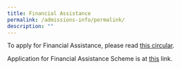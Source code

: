 ```yaml
---
title: Financial Assistance
permalink: /admissions-info/permalink/
description: ""
---
```

To apply for Financial Assistance, please read [this circular](https://drive.google.com/file/d/1qtEgF63k1iogkOBVr-8LhPE-1nfRsSl1/view?usp=share_link).

Application for Financial Assistance Scheme is at [this](https://go.gov.sg/qssfas2023) link.